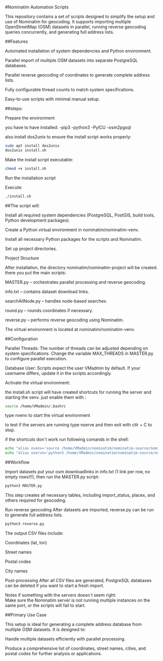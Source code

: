 #Nominatim Automation Scripts

This repository contains a set of scripts designed to simplify the setup and use of Nominatim for geocoding.
It supports importing multiple OpenStreetMap (OSM) datasets in parallel, running reverse geocoding queries concurrently, and generating full address lists.

##Features

Automated installation of system dependencies and Python environment.

Parallel import of multiple OSM datasets into separate PostgreSQL databases.

Parallel reverse geocoding of coordinates to generate complete address lists.

Fully configurable thread counts to match system specifications.

Easy-to-use scripts with minimal manual setup.

##steps:

Prepare the environment

you have to have installed:
-pip3
-python3
-PyICU
-osm2pgsql

also install dos2unix to ensure the install script works properly:
```bash
sudo apt install dos2unix
dos2unix install.sh
```
Make the install script executable:
```bash
chmod +x install.sh
```
Run the installation script

Execute:
```bash
./install.sh
```

##The script will:

Install all required system dependencies (PostgreSQL, PostGIS, build tools, Python development packages).

Create a Python virtual environment in nominatim/nominatim-venv.

Install all necessary Python packages for the scripts and Nominatim.

Set up project directories.

Project Structure

After installation, the directory nominatim/nominatim-project will be created. there you put the main scripts:

MASTER.py – orchestrates parallel processing and reverse geocoding.

info.txt – contains dataset download links.

searchAllNode.py – handles node-based searches.

round.py – rounds coordinates if necessary.

reverse.py – performs reverse geocoding using Nominatim.

The virtual environment is located at nominatim/nominatim-venv.

##Configuration

Parallel Threads:
The number of threads can be adjusted depending on system specifications.
Change the variable MAX_THREADS in MASTER.py to configure parallel execution.

Database User:
Scripts expect the user VMadmin by default. If your username differs, update it in the scripts accordingly.


Activate the virtual environment:

the install.sh script will have created shortcuts for running the server and starting the venv.
just enable them with :
```bash
source /home/VMadmin/.bashrc
```




type nvenv to start the virtual environment

to test if the servers are running type nserve  and then exit with ctlr + C to stop.

if the shortcuts don´t  work run following comands in the shell:

```Bash
echo "alias nvenv='source /home/VMadmin/nominatim/nominatim-source/nominatim-venv/bin/activate'" >> /home/VMadmin/.bashrc
echo "alias nserve='python3 /home/VMadmin/nominatim/nominatim-source/nominatim-cli.py serve'" >> /home/VMadmin/.bashrc
```



##Workflow

Import datasets
put your osm downloadlinks in info.txt (1 link per row, no empty rows!!!), then run the MASTER.py script:
```bash
python3 MASTER.py
```
This step creates all necessary tables, including import_status, placex, and others required for geocoding.

Run reverse geocoding
After datasets are imported, reverse.py  can be run to generate full address lists.
```bash
python3 reverse.py
```
The output CSV files include:

Coordinates (lat, lon)

Street names

Postal codes



City names

Post-processing
After all CSV files are generated, PostgreSQL databases can be deleted if you want to start a fresh import.

Notes
if something with the servers doesn´t seem right:   
Make sure the Nominatim server is not running multiple instances on the same port, or the scripts will fail to start.


##Primary Use Case

This setup is ideal for generating a complete address database from multiple OSM datasets.
It is designed to:

Handle multiple datasets efficiently with parallel processing.

Produce a comprehensive list of coordinates, street names, cities, and postal codes for further analysis or applications.